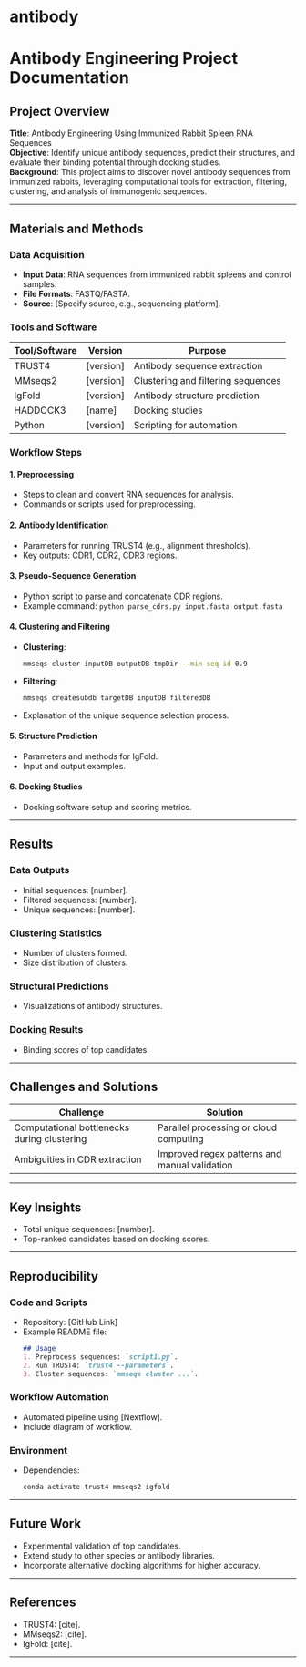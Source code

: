 # antibody
# Antibody Engineering Project Documentation

## **Project Overview**
**Title**: Antibody Engineering Using Immunized Rabbit Spleen RNA Sequences  
**Objective**: Identify unique antibody sequences, predict their structures, and evaluate their binding potential through docking studies.  
**Background**: This project aims to discover novel antibody sequences from immunized rabbits, leveraging computational tools for extraction, filtering, clustering, and analysis of immunogenic sequences.

---

## **Materials and Methods**

### **Data Acquisition**
- **Input Data**: RNA sequences from immunized rabbit spleens and control samples.
- **File Formats**: FASTQ/FASTA.
- **Source**: [Specify source, e.g., sequencing platform].

### **Tools and Software**
| Tool/Software | Version   | Purpose                           |
|---------------|-----------|-----------------------------------|
| TRUST4        | [version] | Antibody sequence extraction      |
| MMseqs2       | [version] | Clustering and filtering sequences|
| IgFold        | [version] | Antibody structure prediction     |
| HADDOCK3      | [name]    | Docking studies                   |
| Python        | [version] | Scripting for automation          |

### **Workflow Steps**

#### **1. Preprocessing**
- Steps to clean and convert RNA sequences for analysis.
- Commands or scripts used for preprocessing.

#### **2. Antibody Identification**
- Parameters for running TRUST4 (e.g., alignment thresholds).
- Key outputs: CDR1, CDR2, CDR3 regions.

#### **3. Pseudo-Sequence Generation**
- Python script to parse and concatenate CDR regions.
- Example command: `python parse_cdrs.py input.fasta output.fasta`

#### **4. Clustering and Filtering**
- **Clustering**:
  ```bash
  mmseqs cluster inputDB outputDB tmpDir --min-seq-id 0.9
  ```
- **Filtering**:
  ```bash
  mmseqs createsubdb targetDB inputDB filteredDB
  ```
- Explanation of the unique sequence selection process.

#### **5. Structure Prediction**
- Parameters and methods for IgFold.
- Input and output examples.

#### **6. Docking Studies**
- Docking software setup and scoring metrics.

---

## **Results**

### **Data Outputs**
- Initial sequences: [number].
- Filtered sequences: [number].
- Unique sequences: [number].

### **Clustering Statistics**
- Number of clusters formed.
- Size distribution of clusters.

### **Structural Predictions**
- Visualizations of antibody structures.

### **Docking Results**
- Binding scores of top candidates.

---

## **Challenges and Solutions**
| Challenge                                | Solution                                   |
|------------------------------------------|-------------------------------------------|
| Computational bottlenecks during clustering | Parallel processing or cloud computing   |
| Ambiguities in CDR extraction            | Improved regex patterns and manual validation |

---

## **Key Insights**
- Total unique sequences: [number].
- Top-ranked candidates based on docking scores.

---

## **Reproducibility**

### **Code and Scripts**
- Repository: [GitHub Link]
- Example README file:
  ```markdown
  ## Usage
  1. Preprocess sequences: `script1.py`.
  2. Run TRUST4: `trust4 --parameters`.
  3. Cluster sequences: `mmseqs cluster ...`.
  ```

### **Workflow Automation**
- Automated pipeline using [Nextflow].
- Include diagram of workflow.

### **Environment**
- Dependencies:
  ```bash
  conda activate trust4 mmseqs2 igfold
  ```

---

## **Future Work**
- Experimental validation of top candidates.
- Extend study to other species or antibody libraries.
- Incorporate alternative docking algorithms for higher accuracy.

---

## **References**
- TRUST4: [cite].
- MMseqs2: [cite].
- IgFold: [cite].

---
